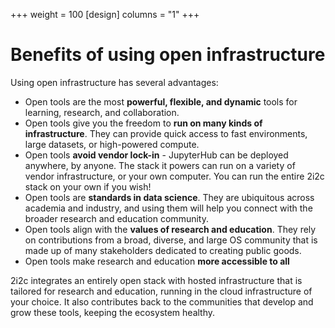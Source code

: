 +++
weight = 100
[design]
  columns = "1"
+++

# Benefits of using open infrastructure

Using open infrastructure has several advantages:

- Open tools are the most **powerful, flexible, and dynamic** tools for learning, research,
  and collaboration.
- Open tools give you the freedom to **run on many kinds of infrastructure**. They can
  provide quick access to fast environments, large datasets, or high-powered compute.
- Open tools **avoid vendor lock-in** - JupyterHub can be deployed anywhere, by anyone.
  The stack it powers can run on a variety of vendor infrastructure, or your own
  computer. You can run the entire 2i2c stack on your own if you wish!
- Open tools are **standards in data science**. They are ubiquitous across academia and industry,
  and using them will help you connect with the broader research and education community.
- Open tools align with the **values of research and education**. They rely on contributions
  from a broad, diverse, and large OS community that is made up of many stakeholders
  dedicated to creating public goods.
- Open tools make research and education **more accessible to all**

2i2c integrates an entirely open stack with hosted infrastructure that is tailored for research and
education, running in the cloud infrastructure of your choice. It also contributes
back to the communities that develop and grow these tools, keeping the ecosystem
healthy.
